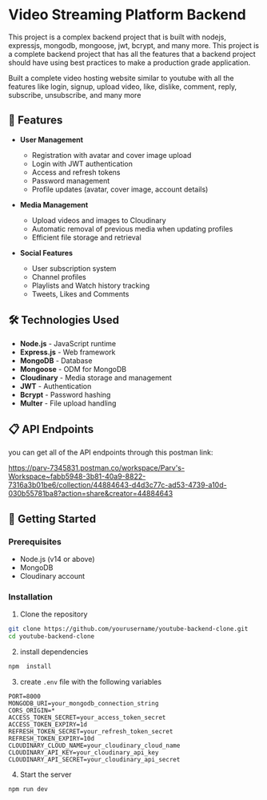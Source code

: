# Video Streaming Platform Backend

This project is a complex backend project that is built with nodejs, expressjs, mongodb, mongoose, jwt, bcrypt, and many more. This project is a complete backend project that has all the features that a backend project should have using best practices to make a production grade application.

Built a complete video hosting website similar to youtube with all the features like login, signup, upload video, like, dislike, comment, reply, subscribe, unsubscribe, and many more

## 🚀 Features

- **User Management**
  - Registration with avatar and cover image upload
  - Login with JWT authentication 
  - Access and refresh tokens
  - Password management
  - Profile updates (avatar, cover image, account details)

- **Media Management**
  - Upload videos and images to Cloudinary
  - Automatic removal of previous media when updating profiles
  - Efficient file storage and retrieval

- **Social Features**
  - User subscription system
  - Channel profiles
  - Playlists and Watch history tracking
  - Tweets, Likes and Comments

## 🛠️ Technologies Used

- **Node.js** - JavaScript runtime
- **Express.js** - Web framework
- **MongoDB** - Database
- **Mongoose** - ODM for MongoDB
- **Cloudinary** - Media storage and management
- **JWT** - Authentication
- **Bcrypt** - Password hashing
- **Multer** - File upload handling

## 📋 API Endpoints
you can get all of the API endpoints through this postman link:

https://parv-7345831.postman.co/workspace/Parv's-Workspace~fabb5948-3b81-40a9-8822-7316a3b01be6/collection/44884643-d4d3c77c-ad53-4739-a10d-030b55781ba8?action=share&creator=44884643

## 🚀 Getting Started

### Prerequisites
- Node.js (v14 or above)
- MongoDB
- Cloudinary account

### Installation

1. Clone the repository
```bash
git clone https://github.com/yourusername/youtube-backend-clone.git
cd youtube-backend-clone
```
2. install dependencies
```bash
npm  install 
```
3. create `.env` file with the following variables

```
PORT=8000
MONGODB_URI=your_mongodb_connection_string
CORS_ORIGIN=*
ACCESS_TOKEN_SECRET=your_access_token_secret
ACCESS_TOKEN_EXPIRY=1d
REFRESH_TOKEN_SECRET=your_refresh_token_secret
REFRESH_TOKEN_EXPIRY=10d
CLOUDINARY_CLOUD_NAME=your_cloudinary_cloud_name
CLOUDINARY_API_KEY=your_cloudinary_api_key
CLOUDINARY_API_SECRET=your_cloudinary_api_secret
```

4. Start the server
```bash
npm run dev
```



